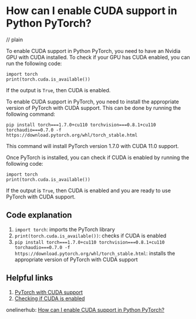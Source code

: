 # How can I enable CUDA support in Python PyTorch?
// plain

To enable CUDA support in Python PyTorch, you need to have an Nvidia GPU with CUDA installed. To check if your GPU has CUDA enabled, you can run the following code:

```
import torch
print(torch.cuda.is_available())
```

If the output is `True`, then CUDA is enabled.

To enable CUDA support in PyTorch, you need to install the appropriate version of PyTorch with CUDA support. This can be done by running the following command:

```
pip install torch===1.7.0+cu110 torchvision===0.8.1+cu110 torchaudio===0.7.0 -f https://download.pytorch.org/whl/torch_stable.html
```

This command will install PyTorch version 1.7.0 with CUDA 11.0 support.

Once PyTorch is installed, you can check if CUDA is enabled by running the following code:

```
import torch
print(torch.cuda.is_available())
```

If the output is `True`, then CUDA is enabled and you are ready to use PyTorch with CUDA support.

## Code explanation


1. `import torch`: imports the PyTorch library
2. `print(torch.cuda.is_available())`: checks if CUDA is enabled
3. `pip install torch===1.7.0+cu110 torchvision===0.8.1+cu110 torchaudio===0.7.0 -f https://download.pytorch.org/whl/torch_stable.html`: installs the appropriate version of PyTorch with CUDA support

## Helpful links

1. [PyTorch with CUDA support](https://pytorch.org/get-started/locally/)
2. [Checking if CUDA is enabled](https://pytorch.org/docs/stable/cuda.html#checking-if-cuda-is-available)

onelinerhub: [How can I enable CUDA support in Python PyTorch?](https://onelinerhub.com/python-pytorch/how-can-i-enable-cuda-support-in-python-pytorch)